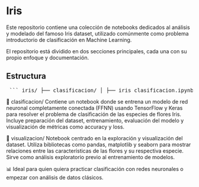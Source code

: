 # Iris

Este repositorio contiene una colección de notebooks dedicados al análisis y modelado del famoso Iris dataset, utilizado comúnmente como problema introductorio de clasificación en Machine Learning.

El repositorio está dividido en dos secciones principales, cada una con su propio enfoque y documentación.

## Estructura 

<pre> ``` iris/ ├── clasificacion/ │ ├── iris_clasificacion.ipynb │ └── README.md ├── visualizacion/ │ ├── iris_analisis_visual.ipynb │ └── README.md └── README.md ``` </pre>

📌 clasificacion/
Contiene un notebook donde se entrena un modelo de red neuronal completamente conectada (FFNN) usando TensorFlow y Keras para resolver el problema de clasificación de las especies de flores Iris. Incluye preparación del dataset, entrenamiento, evaluación del modelo y visualización de métricas como accuracy y loss.

📌 visualizacion/
Notebook centrado en la exploración y visualización del dataset. Utiliza bibliotecas como pandas, matplotlib y seaborn para mostrar relaciones entre las características de las flores y su respectiva especie. Sirve como análisis exploratorio previo al entrenamiento de modelos.

📊 Ideal para quien quiera practicar clasificación con redes neuronales o empezar con análisis de datos clásicos.
